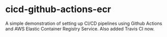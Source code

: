 # cicd-github-actions-ecr
A simple demonstration of setting up CI/CD pipelines using Github Actions and AWS Elastic Container Registry Service. Also added Travis CI now.
